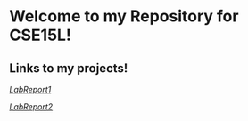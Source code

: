 # Welcome to my Repository for CSE15L!
## Links to my projects!
*[LabReport1](lab-report-1-week-2.html)*

*[LabReport2](lab-report-2-week-4.html)*
